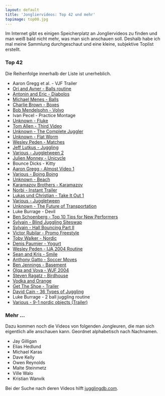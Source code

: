 ```yaml
---
layout: default
title: 'Jongliervideos: Top 42 und mehr'
topimage: top00.jpg
---
```


Im Internet gibt es einigen Speicherplatz an Jongliervideos zu finden und man weiß bald nicht mehr, was man sich anschauen soll.
Deshalb habe ich mal meine Sammlung durchgeschaut und eine kleine, subjektive Toplist erstellt.

### Top 42

Die Reihenfolge innerhalb der Liste ist unerheblich.

- Aaron Gregg et al. - VJF Trailer
- [Ori and Avner - Balls routine](http://www.juggleroth.com/Videos/OriAvnerBallsRoutine.mpg)
- [Antonin and Eric - Diabolos](http://eric.longequel.free.fr/diabology/antonin_eric_of_baguettes_and_diabolos.mpg)
- [Michael Menes - Balls](http://www.lysator.liu.se/juggling/video/MichaelMenes1986.mov)
- [Charlie Brown - Boxes](http://www.lysator.liu.se/juggling/video/CharlieBrown-Boxes.mov)
- [Bob Mendelsohn - Volvo](http://www.lysator.liu.se/juggling/video/BobMendelsohn-Volvo.mov)
- Ivan Pecel - Practice Montage
- [Unknown - Fluke](http://www.jugglethis.net/files/videos/fluke.mov)
- [Tom Allen - Third Video](http://www.jugglethis.net/files/videos/jugglingtom3.avi)
- [Unknown - The Complete Juggler](http://www.jugglethis.net/files/videos/the%20complete%20juggler.mov)
- [Unknown - Flat Worm](http://www.jugglethis.net/files/videos/flat%20worm.wmv)
- [Wesley Peden - Matches](http://barnesy.org/mirror/matches.mpg)
- [Jeff Lutkus - Juggling](http://barnesy.org/mirror/jeff3.mpg)
- [Various - Juggletween 2](http://barnesy.org/juggletween2/juggletween2.mpg)
- [Julien Monney - Unicycle](http://www.monocycle.ch/dwld/CSOS_02.mp4)
- Bounce Dicks - Kitty
- [Aaron Gregg - Almost Video 1](http://www.stuntsuperstar.com/almost_video_1.mpg)
- [Various - Boing Boing](http://www.giocolossi.org/gallery2/d/167-2/moon_boingboing.wmv)
- [Unknown - Beach](http://multivac.fatburen.org/juggling/pics/beach.mpg)
- [Karamazov Brothers - Karamazov](http://www.fkb.com/europe/pics/karamazov.mov)
- [Norbi - Instant Trailer](http://www.norbithejuggler.co.uk/movies/instanttrailer.mov)
- [Lukas und Christian - Take It Out 1](http://www.norbithejuggler.co.uk/schiekeschnosel/takeitout1.mpg)
- [Various - Juggletween](http://download.resnet.bristol.ac.uk/juggletween/juggletween.mpg)
- [Unknown - The Future of Transportation](http://tlb.org/Park-all.lowbw.mpg)
- Luke Burrage - Devil
- [Ben Schoenberg - Top 10 Tips for New Performers](http://scweb.esuhsd.org/programs/jugglesensei/BSchoenbergCDA2002.mov)
- [Sylvain - Blind Juggling Siteswap](http://dromaludaire.free.fr/kungfu.avi)
- [Sylvain - Hall Bouncing Part II](http://dromaludaire.free.fr/hallbouncing_2.avi)
- [Victor Rubilar - Promo Freestyle](http://www.jugglingfootballs.com/victor%20website%20freestyle/videos/Promo_freestyle_medium.wmv)
- [Toby Walker - Nordic](http://knaeuel.stw-bonn.de/lutkus.rh.rit.edu/juggling/performance/EJC2003/Toby%20Walker%20-%20nordic.mpg)
- [Denis Paumier - Yogurt](http://knaeuel.stw-bonn.de/lutkus.rh.rit.edu/juggling/performance/RIT%25202003/Denis%20Paumier%20-%20yogurt%20RIT2003.mpg)
- [Wesley Peden - IJA 2004 Routine](http://knaeuel.stw-bonn.de/lutkus.rh.rit.edu/juggling/performance/IJA2004/wes_peden_routine.mpg)
- [Sean and Kris - Smile](http://www.diabolo.ca/video/smile_MQ.mpg)
- [Anthony Gatto - Soccer Moves](http://homepage.mac.com/anthonygatto/.Public/soccer1.1.mov)
- [Ben Jennings - Basement](http://benjennings.net/flash/movie/basement.mov)
- [Olga and Vova - WJF 2004](http://www.jugglingcompetition.com/video/olgavova_movie.wmv)
- [Steven Ragatz - Birdhouse](http://www.stevenragatz.com/video/birdhouse.mov)
- [Vodka and Orange](http://videos.tepookatoys.com/media/VO1.0.avi)
- [Get The Shoe - Trailer](http://www.gettheshoe.com/trailer/gts_eng.mpg)
- [David Cain - 36 Types of Juggling](http://www.christianjuggler.com/images/36types4.mpg)
- Luke Burrage - 2 ball juggling routine
- [Various - 9-1 nordic objects (Trailer)](http://www.mx3m.com/visionbotmirror/9_1_Trailer_HighestFull.mpg)

### Mehr ...

Dazu kommen noch die Videos von folgenden Jongleuren, die man sich eigentlich alle anschauen kann.
Geordnet alphabetisch nach Nachnamen.

- Jay Gilligan
- Elias Hedlund
- Michael Karas
- Dave Kelly
- Owen Reynolds
- Malte Steinmetz
- Ville Walo
- Kristian Wanvik


Bei der Suche nach deren Videos hilft [jugglingdb.com](http://www.jugglingdb.com/).

